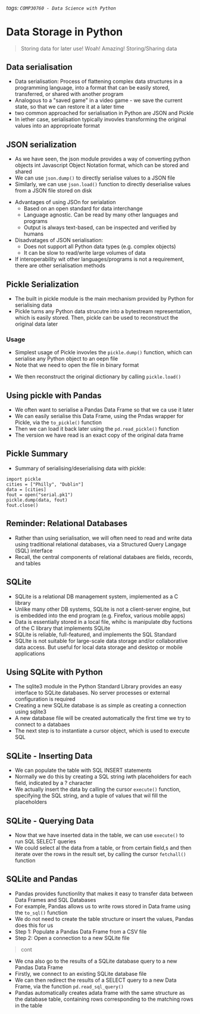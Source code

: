 ###### tags: `COMP30760 - Data Science with Python`

# Data Storage in Python

> Storing data for later use! Woah! Amazing! 
> Storing/Sharing data

## Data serialisation
- Data serialisation: Process of flattening complex data structures in a programming language, into a format that can be easily stored, transferred, or shared with another program
- Analogous to a "saved game" in a video game - we save the current state, so that we can restore it at a later time
- two common approached for serialisation in Python are JSON and Pickle
- In iether case, serialisation typically invovles transforming the original values into an approprioate format

## JSON serialization
- As we have seen, the json module provides a way of converting python objects int Javascript Object Notation format, which can be stored and shared
- We can use `json.dump()` to directly serialise values to a JSON file
- Similarly, we can use `json.load()` function to directly deserialise values from a JSON file stored on disk
>
- Advantages of using JSOn for serialation
    - Based on an open standard for data interchange
    - Language agnostic. Can be read by many other languages and programs
    - Output is always text-based, can be inspected and verified by humans
- Disadvatages of JSON serialisation:
    - Does not support all Python data types (e.g. complex objects)
    - It can be slow to read/write large volumes of data
- If interoperability wit other languages/programs is not a requirement, there are other serialisation methods

## Pickle Serialization

- The built in pickle module is the main mechanism provided by Python for serialising data
- Pickle turns any Python data strucutre into a bytestream representation, which is easily stored. Then, pickle can be used to reconstruct the original data later

### Usage
- Simplest usage of Pickle invovles the `pickle.dump()` function, which can serialise any Python object to an oepn file
- Note that we need to open the file in binary format
>
- We then reconstruct the original dictionary by calling `pickle.load()`

## Using pickle with Pandas
- We often want to serialise a Pandas Data Frame so that we ca use it later
- We can easily serialise this Data Frame, using the Pndas wrapper for Pickle, via the `to_pickle()` function
- Then we can load it back later using the `pd.read_pickle()` function
- The version we have read is an exact copy of the original data frame

## Pickle Summary
- Summary of serialising/deserialising data with pickle:
```python=
import pickle
cities = ["Philly", "Dublin"]
data = [cities]
fout = open("serial.pk1")
pickle.dump(data, fout)
fout.close()
```

## Reminder: Relational Databases
- Rather than using serialisation, we will often need to read and write data using traditional relational databases, via a Structured Query Langage (SQL) interface
- Recall, the central components of relational databaes are fields, records, and tables

## SQLite
- SQLite is a relational DB management system, implemented as a C library
- Unlike many other DB systems, SQLite is not a client-server engine, but is embedded into the end program (e.g. Firefox, various mobile apps)
- Data is essentially stored in a local file, whihc is manipulate dby fuctions of the C library that implements SQLite
- SQLite is reliable, full-featured, and implements the SQL Standard
- SQLIte is not suitable for large-scale data storage and/or collaborative data access. But useful for local data storage and desktop or mobile applications

## Using SQLite with Python
- The sqlite3 module in the Python Standard Library provides an easy interface to SQLite databases. No server processes or external configuration is required
- Creating a new SQLite database is as simple as creating a connection using sqlite3
- A new database file will be created automatically the first time we try to connect to a databaes
- The next step is to instantiate a cursor object, which is used to execute SQL 

## SQLite - Inserting Data
- We can populate the table with SQL INSERT statements
- Normally we do this by creating a SQL string iwth placeholders for each field, indicated by a ? character
- We actually insert the data by calling the cursor `execute()` function, specifying the SQL string, and a tuple of values that wil fill the placeholders

## SQLite - Querying Data
- Now that we have inserted data in the table, we can use `execute()` to run SQL SELECT queries
- We could select al the data from a table, or from certain field,s and then iterate over the rows in the result set, by calling the cursor `fetchall()` function

## SQLite and Pandas
- Pandas provides functionlity that makes it easy to transfer data between Data Frames and SQL Databases
- For example, Pandas allows us to write rows stored in Data frame using the `to_sql()` function
- We do not need to create the table structure or insert the values, Pandas does this for us
- Step 1: Populate a Pandas Data Frame from a CSV file
- Step 2: Open a connection to a new SQLite file
> cont
- We cna also go to the results of a SQLite database query to a new Pandas Data Frame
- Firstly, we connect to an existing SQLite database file
- We can then redirect the results of a SELECT query to a new Data Frame, via the function `pd.read_sql_query()`
- Pandas automatically creates  adata frame with the same structure as the database table, containing rows corresponding to the matching rows in the table



